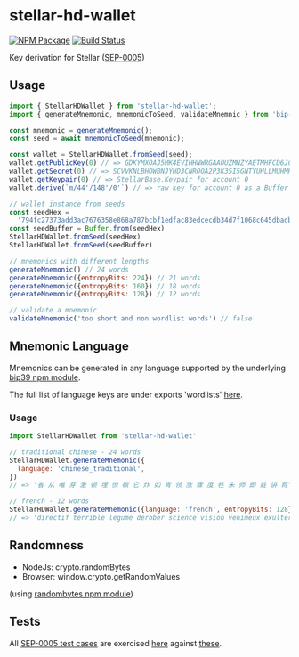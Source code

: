 # stellar-hd-wallet

[![NPM Package](https://img.shields.io/npm/v/stellar-hd-wallet.svg?style=flat-square)](https://www.npmjs.org/package/stellar-hd-wallet)
[![Build Status](https://img.shields.io/travis/chatch/stellar-hd-wallet.svg?branch=master&style=flat-square)](https://travis-ci.com/chatch/stellar-hd-wallet)

Key derivation for Stellar ([SEP-0005](https://github.com/stellar/stellar-protocol/blob/master/ecosystem/sep-0005.md))

## Usage

```js
import { StellarHDWallet } from 'stellar-hd-wallet';
import { generateMnemonic, mnemonicToSeed, validateMnemnic } from 'bip-39';

const mnemonic = generateMnemonic();
const seed = await mnemonicToSeed(mnemonic);

const wallet = StellarHDWallet.fromSeed(seed);
wallet.getPublicKey(0) // => GDKYMXOAJ5MK4EVIHHNWRGAAOUZMNZYAETMHFCD6JCVBPZ77TUAZFPKT
wallet.getSecret(0) // => SCVVKNLBHOWBNJYHD3CNROOA2P3K35I5GNTYUHLLMUHMHWQYNEI7LVED
wallet.getKeypair(0) // => StellarBase.Keypair for account 0
wallet.derive(`m/44'/148'/0'`) // => raw key for account 0 as a Buffer

// wallet instance from seeds
const seedHex =
  '794fc27373add3ac7676358e868a787bcbf1edfac83edcecdb34d7f1068c645dbadba563f3f3a4287d273ac4f052d2fc650ba953e7af1a016d7b91f4d273378f'
const seedBuffer = Buffer.from(seedHex)
StellarHDWallet.fromSeed(seedHex)
StellarHDWallet.fromSeed(seedBuffer)

// mnemonics with different lengths
generateMnemonic() // 24 words
generateMnemonic({entropyBits: 224}) // 21 words
generateMnemonic({entropyBits: 160}) // 18 words
generateMnemonic({entropyBits: 128}) // 12 words

// validate a mnemonic
validateMnemonic('too short and non wordlist words') // false
```

## Mnemonic Language

Mnemonics can be generated in any language supported by the underlying [bip39 npm module](https://github.com/bitcoinjs/bip39).

The full list of language keys are under exports 'wordlists' [here](https://github.com/bitcoinjs/bip39/blob/master/index.js).

### Usage

```js
import StellarHDWallet from 'stellar-hd-wallet'

// traditional chinese - 24 words
StellarHDWallet.generateMnemonic({
  language: 'chinese_traditional',
})
// => '省 从 唯 芽 激 顿 埋 愤 碳 它 炸 如 青 领 涨 骤 度 牲 朱 师 即 姓 讲 蒋'

// french - 12 words
StellarHDWallet.generateMnemonic({language: 'french', entropyBits: 128})
// => 'directif terrible légume dérober science vision venimeux exulter abrasif vague mutuel innocent'
```

## Randomness

* NodeJs: crypto.randomBytes
* Browser: window.crypto.getRandomValues

(using [randombytes npm module](https://github.com/crypto-browserify/randombytes))

## Tests

All [SEP-0005 test cases](https://github.com/stellar/stellar-protocol/blob/master/ecosystem/sep-0005.md#test-cases) are exercised [here](https://github.com/chatch/stellar-hd-wallet/blob/master/test/sep0005.js) against [these](https://github.com/chatch/stellar-hd-wallet/tree/master/test/data).
